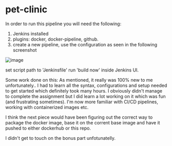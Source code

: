 # pet-clinic

In order to run this pipeline you will need the following:
1. Jenkins installed
2. plugins: docker, docker-pipeline, github.
3. create a new pipeline, use the configuration as seen in the following screenshot

![image](https://user-images.githubusercontent.com/25568324/172248645-14725770-4f58-4a60-aeb6-447eee65aef7.png)

set script path to 'Jenkinsfile'
run 'build now' inside Jenkins UI.

Some work done on this:
As mentioned, it really was 100% new to me unfortunately..
I had to learn all the syntax, configurations and setup needed to get started which definitely took many hours.
I obviously didn't manage to complete the assignment but I did learn a lot working on it which was fun (and frustrating sometimes).
I'm now more familiar with CI/CD pipelines, working with containerized images etc.

I think the next piece would have been figuring out the correct way to package the docker image, base it on the corrent base image and have it pushed to either dockerhub or this repo.

I didn't get to touch on the bonus part unfotunatelly.
